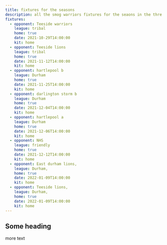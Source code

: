 ```yaml
---
title: fixtures for the seasons
description: all the smog warriors fixtures for the seaons in the thre leagues we partake in
fixtures:
  - opponent: Teeside warriors
    league: tribal
    home: true
    date: 2021-10-29T14:00:00
    kit: home
  - opponent: Teeside lions
    league: tribal
    home: true
    date: 2021-11-12T14:00:00
    kit: home
  - opponent: hartlepool b
    league: Durham
    home: true
    date: 2021-11-25T14:00:00
    kit: home
  - opponent: darlington storm b
    league: Durham
    home: true
    date: 2021-12-04T14:00:00
    kit: home
  - opponent: hartlepool a
    league: Durham
    home: true
    date: 2021-12-06T14:00:00
    kit: home
  - opponent: NHS
    league: friendly
    home: true
    date: 2021-12-12T14:00:00
    kit: home
  - opponent: East durham lions,
    league: Durham,
    home: true
    date: 2022-01-09T14:00:00
    kit: home
  - opponent: Teeside lions,
    league: Durham,
    home: true
    date: 2022-01-09T14:00:00
    kit: home
---
```


## Some heading

more text
